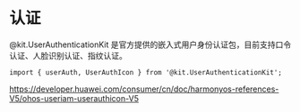# 认证
@kit.UserAuthenticationKit 是官方提供的嵌入式用户身份认证包，目前支持口令认证、人脸识别认证、指纹认证。
```
import { userAuth, UserAuthIcon } from '@kit.UserAuthenticationKit';
```

https://developer.huawei.com/consumer/cn/doc/harmonyos-references-V5/ohos-useriam-userauthicon-V5